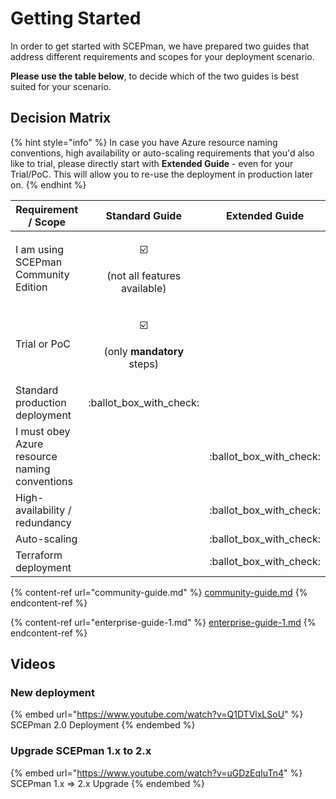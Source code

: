 # Getting Started

In order to get started with SCEPman, we have prepared two guides that address different requirements and scopes for your deployment scenario.

**Please use the table below**, to decide which of the two guides is best suited for your scenario.

## Decision Matrix

{% hint style="info" %}
In case you have Azure resource naming conventions, high availability or auto-scaling requirements that you'd also like to trial, please directly start with **Extended Guide** - even for your Trial/PoC. This will allow you to re-use the deployment in production later on.
{% endhint %}

| Requirement / Scope                           |                                                        Standard Guide                                                        |       Extended Guide       |
| --------------------------------------------- | :--------------------------------------------------------------------------------------------------------------------------: | :------------------------: |
| I am using SCEPman Community Edition          |       <p><span data-gb-custom-inline data-tag="emoji" data-code="2611">☑️</span></p><p>(not all features available)</p>      |                            |
| Trial or PoC                                  | <p><span data-gb-custom-inline data-tag="emoji" data-code="2611">☑️</span></p><p>(only <strong>mandatory</strong> steps)</p> |                            |
| Standard production deployment                |                                                  :ballot\_box\_with\_check:                                                  |                            |
| I must obey Azure resource naming conventions |                                                                                                                              | :ballot\_box\_with\_check: |
| High-availability / redundancy                |                                                                                                                              | :ballot\_box\_with\_check: |
| Auto-scaling                                  |                                                                                                                              | :ballot\_box\_with\_check: |
| Terraform deployment                          |                                                                                                                              | :ballot\_box\_with\_check: |

{% content-ref url="community-guide.md" %}
[community-guide.md](community-guide.md)
{% endcontent-ref %}

{% content-ref url="enterprise-guide-1.md" %}
[enterprise-guide-1.md](enterprise-guide-1.md)
{% endcontent-ref %}

## Videos

### New deployment

{% embed url="https://www.youtube.com/watch?v=Q1DTVlxLSoU" %}
SCEPman 2.0 Deployment
{% endembed %}

### Upgrade SCEPman 1.x to 2.x

{% embed url="https://www.youtube.com/watch?v=uGDzEqIuTn4" %}
SCEPman 1.x => 2.x Upgrade
{% endembed %}
